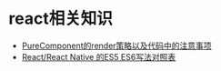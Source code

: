 # react相关知识
- [PureComponent的render策略以及代码中的注意事项](https://juejin.im/entry/5934c9bc570c35005b556e1a)
- [React/React Native 的ES5 ES6写法对照表](http://bbs.reactnative.cn/topic/15/react-react-native-%E7%9A%84es5-es6%E5%86%99%E6%B3%95%E5%AF%B9%E7%85%A7%E8%A1%A8)
